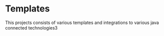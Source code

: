 # Templates
This projects consists of various templates and integrations to various java connected technologies3

